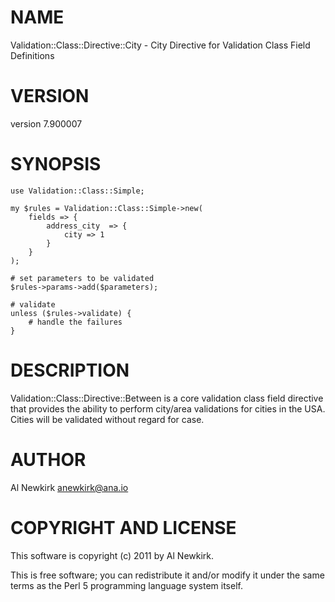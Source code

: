 # NAME

Validation::Class::Directive::City - City Directive for Validation Class Field Definitions

# VERSION

version 7.900007

# SYNOPSIS

    use Validation::Class::Simple;

    my $rules = Validation::Class::Simple->new(
        fields => {
            address_city  => {
                city => 1
            }
        }
    );

    # set parameters to be validated
    $rules->params->add($parameters);

    # validate
    unless ($rules->validate) {
        # handle the failures
    }

# DESCRIPTION

Validation::Class::Directive::Between is a core validation class field directive
that provides the ability to perform city/area validations for cities in the USA.
Cities will be validated without regard for case.

# AUTHOR

Al Newkirk <anewkirk@ana.io>

# COPYRIGHT AND LICENSE

This software is copyright (c) 2011 by Al Newkirk.

This is free software; you can redistribute it and/or modify it under
the same terms as the Perl 5 programming language system itself.
